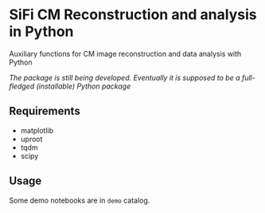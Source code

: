 # SiFi CM Reconstruction and analysis in Python

Auxiliary functions for CM image reconstruction  and data analysis with Python

*The package is still being developed. Eventually it is supposed to be a full-fledged
(installable) Python package*

## Requirements

* matplotlib
* uproot
* tqdm
* scipy

## Usage

Some demo notebooks are in `demo` catalog.
